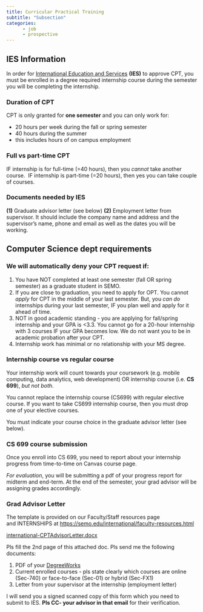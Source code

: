 ```yaml
---
title: Curricular Practical Training 
subtitle: "Subsection"
categories: 
      - job
      - prospective
---
```

## IES Information

In order for <a href="https://semo.edu/international/" target="blank">International Education and Services</a> **(IES)** to approve CPT, you must be enrolled in a degree required internship course during the semester you will be completing the internship. 

### Duration of CPT

CPT is only granted for **one semester** and you can only work for:

- 20 hours per week during the fall or spring semester
- 40 hours during the summer
- this includes hours of on campus employment

### Full vs part-time CPT

IF internship is for full-time (=40 hours), then you *cannot* take another course. 
IF internship is part-time (=20 hours), then yes you can take couple of courses.

### Documents needed by IES

**(1)** Graduate advisor letter (see below)
**(2)** Employment letter from supervisor. It should include the company name and address and the supervisor’s name, phone and email as well as the dates you will be working.

## Computer Science dept requirements

### We will automatically deny your CPT request if:

1. You have NOT completed at least one semester (fall OR spring semester) as a graduate student in SEMO.
2. If you are close to graduation, you need to apply for OPT. You cannot *apply* for CPT in the middle of your last semester. But, you *can do* internships during your last semester, IF you plan well and apply for it ahead of time.
3. NOT in good academic standing - you are applying for fall/spring internship and your GPA is <3.3. You cannot go for a 20-hour internship with 3 courses IF your GPA becomes low. We do not want you to be in academic probation after your CPT. 
4. Internship work has minimal or no relationship with your MS degree.

### Internship course vs regular course

Your internship work will count towards your coursework (e.g. mobile computing, data analytics, web development) OR internship course (i.e. **CS 699**), *but not both*. 

You cannot replace the internship course (CS699) with regular elective course. If you want to take CS699 internship course, then you must drop one of your elective courses.

You must indicate your course choice in the graduate advisor letter (see below).

### CS 699 course submission

Once you enroll into CS 699, you need to report about your internship progress from time-to-time on Canvas course page. 

*For evaluation*, you will be submitting a pdf of your progress report for midterm and end-term. At the end of the semester, your grad advisor will be assigning grades accordingly. 

### Grad Advisor Letter

The template is provided on our Faculty/Staff resources page and INTERNSHIPS at
<a href="https://semo.edu/international/faculty-resources.html" target="blank">https://semo.edu/international/faculty-resources.html</a> 

<a href="{{site.baseurl}}/assets/international-CPTAdvisorLetter.docx" target="blank">international-CPTAdvisorLetter.docx</a>


Pls fill the 2nd page of this attached doc. Pls send me the following documents:

1. PDF of your <a href="https://semo.edu/student-support/academic-support/registrar/degree-works/" target="blank" >DegreeWorks</a>
2. Current enrolled courses - pls state clearly which courses are online (Sec-740) or face-to-face (Sec-01) or hybrid (Sec-FX1)
3. Letter from your supervisor at the internship (employment letter)

I will send you a signed scanned copy of this form which you need to submit to IES. **Pls CC- your advisor in that email** for their verification.